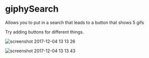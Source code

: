 # giphySearch
Allows you to put in a search that leads to a button that shows 5 gifs

Try adding buttons for different things.

![screenshot 2017-12-04 13 13 26](https://user-images.githubusercontent.com/27869976/33568642-27e1f4b8-d8f5-11e7-84fe-7534e318cb2e.png)

![screenshot 2017-12-04 13 13 43](https://user-images.githubusercontent.com/27869976/33568650-2dcbc73c-d8f5-11e7-99fa-43d62a30cc6f.png)

